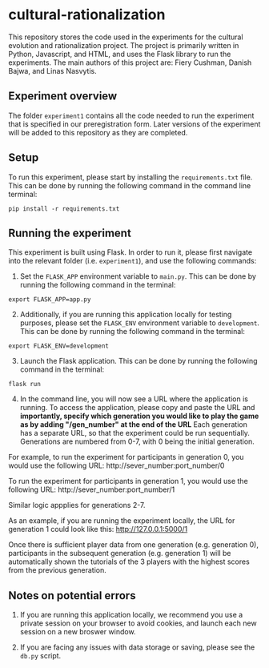 # cultural-rationalization
This repository stores the code used in the experiments for the cultural evolution and rationalization project. The project is primarily written in Python, Javascript, and HTML, and uses the Flask library to run the experiments. The main authors of this project are: Fiery Cushman, Danish Bajwa, and Linas Nasvytis.

## Experiment overview
The folder ```experiment1``` contains all the code needed to run the experiment that is specified in our preregistration form. Later versions of the experiment will be added to this repository as they are completed.

## Setup
To run this experiment, please start by installing the ```requirements.txt``` file. This can be done by running the following command in the command line terminal:

```pip install -r requirements.txt```

## Running the experiment
This experiment is built using Flask. In order to run it, please first navigate into the relevant folder (i.e. ```experiment1```), and use the following commands:

1. Set the ```FLASK_APP``` environment variable to ```main.py```. This can be done by running the following command in the terminal:

```export FLASK_APP=app.py```

2. Additionally, if you are running this application locally for testing purposes, please set the ```FLASK_ENV``` environment variable to ```development```. This can be done by running the following command in the terminal:

```export FLASK_ENV=development ```

3. Launch the Flask application. This can be done by running the following command in the terminal:

```flask run```

4. In the command line, you will now see a URL where the application is running. To access the application, please copy and paste the URL and **importantly, specify which generation you would like to play the game as by adding "/gen_number" at the end of the URL** Each generation has a separate URL, so that the experiment could be run sequentially. Generations are numbered from 0-7, with 0 being the initial generation. 

For example, to run the experiment for participants in generation 0, you would use the following URL:
http://sever_number:port_number/0

To run the experiment for participants in generation 1, you would use the following URL:
http://sever_number:port_number/1

Similar logic appplies for generations 2-7. 

As an example, if you are running the experiment locally, the URL for generation 1 could look like this: http://127.0.0.1:5000/1

Once there is sufficient player data from one generation (e.g. generation 0), participants in the subsequent generation (e.g. generation 1) will be automatically shown the tutorials of the 3 players with the highest scores from the previous generation. 

## Notes on potential errors
1. If you are running this application locally, we recommend you use a private session on your browser to avoid cookies, and launch each new session on a new broswer window. 

2. If you are facing any issues with data storage or saving, please see the ```db.py``` script. 